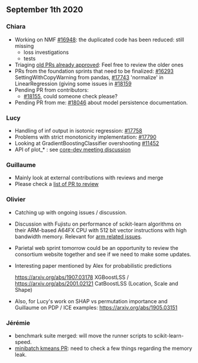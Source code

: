 ## September 1th 2020

### Chiara
* Working on NMF [#16948](https://github.com/scikit-learn/scikit-learn/pull/16948): the duplicated code has been reduced: still missing
    * loss investigations
    * tests
* Triaging [old PRs already approved](https://github.com/scikit-learn/scikit-learn/pulls?q=is%3Apr+is%3Aopen+review%3Aapproved+sort%3Acreated-asc+not+not+not+label%3A%22Waiting+for+Reviewer%22):
  Feel free to review the older ones 
* PRs from the foundation sprints that need to be finalized:
  [#16293](https://github.com/scikit-learn/scikit-learn/pull/16293) SettingWithCopyWarning from pandas,
  [#17743](https://github.com/scikit-learn/scikit-learn/pull/17743) 'normalize' in LinearRegression (giving some issues in
  [#18159](https://github.com/scikit-learn/scikit-learn/issues/18159)
* Pending PR from contributors:
    * [#18155](https://github.com/scikit-learn/scikit-learn/pull/18155), could someone check please? 
* Pending PR from me: [#18046](https://github.com/scikit-learn/scikit-learn/pull/18046) about model persistence documentation.

### Lucy

* Handling of inf output in isotonic regression: [#17758](https://github.com/scikit-learn/scikit-learn/pull/17758)
* Problems with strict monotonicity implementation: [#17790](https://github.com/scikit-learn/scikit-learn/pull/17790)
* Looking at GradientBoostingClassifier overshooting [#11452](https://github.com/scikit-learn/scikit-learn/issues/11452)
* API of plot_* : see [core-dev meeting discussion](https://github.com/scikit-learn/administrative/blob/master/meeting_notes/2020-08-31.md#need-decision)

### Guillaume

* Mainly look at external contributions with reviews and merge
* Please check a [list of PR to review](https://github.com/scikit-learn/administrative/blob/master/meeting_notes/2020-08-31.md#need-attention-review)

### Olivier

* Catching up with ongoing issues / discussion.
* Discussion with Fujistu on performance of scikit-learn algorithms on their ARM-based A64FX CPU with 512 bit vector instructions with high bandwidth memory.
  Relevant for [arm related issues](https://github.com/scikit-learn/scikit-learn/issues?q=is%3Aopen+is%3Aissue+label%3Aarch%3Aarm).
* Parietal web sprint tomorrow could be an opportunity to review the consortium website together and see if we need to make some updates.
* Interesting paper mentioned by Alex for probabilistic predictions

    https://arxiv.org/abs/1907.03178 XGBoostLSS / https://arxiv.org/abs/2001.02121 CatBoostLSS (Location, Scale and Shape)

* Also, for Lucy's work on SHAP vs permutation importance and Guillaume on PDP / ICE examples:
     https://arxiv.org/abs/1905.03151

### Jérémie

* benchmark suite merged: will move the runner scripts to scikit-learn-speed.
* [minibatch kmeans PR](https://github.com/scikit-learn/scikit-learn/pull/17622): need to check a few things regarding the memory leak.

